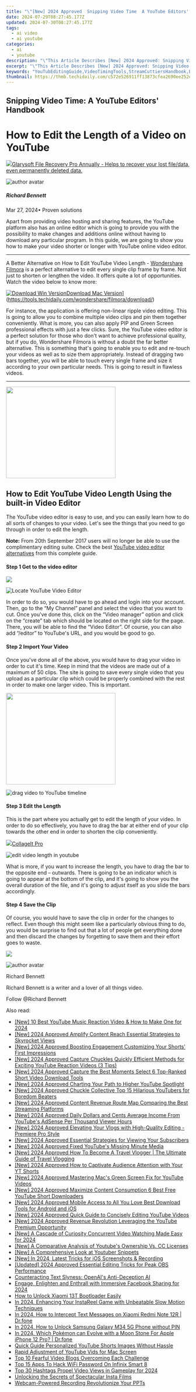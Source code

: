 ```yaml
---
title: "\"[New] 2024 Approved  Snipping Video Time  A YouTube Editors' Handbook\""
date: 2024-07-29T08:27:45.177Z
updated: 2024-07-30T08:27:45.177Z
tags:
  - ai video
  - ai youtube
categories:
  - ai
  - youtube
description: "\"This Article Describes [New] 2024 Approved: Snipping Video Time: A YouTube Editors' Handbook\""
excerpt: "\"This Article Describes [New] 2024 Approved: Snipping Video Time: A YouTube Editors' Handbook\""
keywords: "YouTubEditingGuide,VideoTimingTools,StreamCuttiersHandbook,EditsVideoTimeframe,TimeSnipsForVideos,EditProfessionalsToolkit,YouTubeCuttingTips"
thumbnail: https://thmb.techidaily.com/c572e526911ff13873cfea2690ee252e9ff11a89ced90101624b46320eed1514.jpg
---
```


## Snipping Video Time: A YouTube Editors' Handbook

# How to Edit the Length of a Video on YouTube

<!-- affiliate ads begin -->
<a href="https://order.glarysoft.com/order/checkout.php?PRODS=35504869&QTY=1&AFFILIATE=108875&CART=1"><img src="https://secure.avangate.com/images/merchant/6734fa703f6633ab896eecbdfad8953a/products/1_FR-200-1.png" border="0">Glarysoft File Recovery Pro Annually -  Helps to recover your lost file/data, even permanently deleted data. 
</a>
<!-- affiliate ads end -->
![author avatar](https://images.wondershare.com/filmora/article-images/richard-bennett.jpg)

##### Richard Bennett

 Mar 27, 2024• Proven solutions

Apart from providing video hosting and sharing features, the YouTube platform also has an online editor which is going to provide you with the possibility to make changes and additions online without having to download any particular program. In this guide, we are going to show you how to make your video shorter or longer with YouTube online video editor.

---

A Better Alternative on How to Edit YouTube Video Length - [Wondershare Filmora](https://tools.techidaily.com/wondershare/filmora/download/) is a perfect alternative to edit every single clip frame by frame. Not just to shorten or lengthen the video. It offers quite a lot of opportunities. Watch the video below to know more:

[![Download Win Version](https://images.wondershare.com/filmora/guide/download-btn-win.jpg)](https://tools.techidaily.com/wondershare/filmora/download/)[Download Mac Version](https://images.wondershare.com/filmora/guide/download-btn-mac.jpg)](https://tools.techidaily.com/wondershare/filmora/download/)

For instance, the application is offering non-linear ripple video editing. This is going to allow you to combine multiple video clips and pin them together conveniently. What is more, you can also apply PIP and Green Screen professional effects with just a few clicks. Sure, the YouTube video editor is a perfect solution for those who don't want to achieve professional quality, but if you do, Wondershare Filmora is without a doubt the far better alternative. This is something that's going to enable you to edit and re-touch your videos as well as to size them appropriately. Instead of dragging two bars together, you will be able to touch every single frame and size it according to your own particular needs. This is going to result in flawless videos.

---

<!-- affiliate ads begin -->
<a href="https://modlily.sjv.io/c/5597632/2072819/17059" target="_top" id="2072819"><img src="//a.impactradius-go.com/display-ad/17059-2072819" border="0" alt="" width="300" height="250"/></a><img height="0" width="0" src="https://imp.pxf.io/i/5597632/2072819/17059" style="position:absolute;visibility:hidden;" border="0" />
<!-- affiliate ads end -->
## How to Edit YouTube Video Length Using the built-in Video Editor

The YouTube video editor is easy to use, and you can easily learn how to do all sorts of changes to your video. Let's see the things that you need to go through in order to edit the length.

**Note:** From 20th September 2017 users will no longer be able to use the complimentary editing suite. Check the best [YouTube video editor alternatives](https://tools.techidaily.com/wondershare/filmora/download/) from this complete guide.

#### Step 1 Get to the video editor

<!-- affiliate ads begin -->
<a href="https://secure.2checkout.com/order/checkout.php?PRODS=32667153&QTY=1&AFFILIATE=108875&CART=1"><img src="https://www.coolmuster.com/uploads/image/20201228/feature02.png" border="0"></a>
<!-- affiliate ads end -->
![Locate YouTube Video Editor](https://images.wondershare.com/filmora/article-images/add-music-to-youtube-video-6.jpg)

In order to do so, you would have to go ahead and login into your account. Then, go to the “My Channel” panel and select the video that you want to cut. Once you've done this, click on the “Video manager” option and click on the “create” tab which should be located on the right side for the page. There, you will be able to find the “Video Editor”. Of course, you can also add “/editor” to YouTube's URL, and you would be good to go.

#### Step 2 Import Your Video

Once you've done all of the above, you would have to drag your video in order to cut it's time. Keep in mind that the videos are made out of a maximum of 50 clips. The site is going to save every single video that you upload as a particular clip which could be properly combined with the rest in order to make one larger video. This is important.

<!-- affiliate ads begin -->
<a href="https://imp.i357552.net/c/5597632/863039/11832" target="_top" id="863039"><img src="//a.impactradius-go.com/display-ad/11832-863039" border="0" alt="" width="300" height="250"/></a>
<!-- affiliate ads end -->
![drag video to YouTube timeline](https://images.wondershare.com/filmora/article-images/drag-video-to-youtube-timeline.jpg)

#### Step 3 Edit the Length

This is the part where you actually get to edit the length of your video. In order to do so effectively, you have to drag the bar at either end of your clip towards the other end in order to shorten the clip conveniently.

<!-- affiliate ads begin -->
<a href="https://secure.2checkout.com/order/checkout.php?PRODS=4530091&QTY=1&AFFILIATE=108875&CART=1"><img src="https://www.pearlmountainsoft.com/n_img/product/cit_win/banScrn.jpg" border="0">CollageIt Pro</a>
<!-- affiliate ads end -->
![edit video length in youtube](https://images.wondershare.com/filmora/article-images/edit-video-length-in-youtube.jpg)

What is more, if you want to increase the length, you have to drag the bar to the opposite end – outwards. There is going to be an indicator which is going to appear at the bottom of the clip, and it's going to show you the overall duration of the file, and it's going to adjust itself as you slide the bars accordingly.

#### Step 4 Save the Clip

Of course, you would have to save the clip in order for the changes to reflect. Even though this might seem like a particularly obvious thing to do, you would be surprise to find out that a lot of people get everything done and then discard the changes by forgetting to save them and their effort goes to waste.

<!-- affiliate ads begin -->
<a href="https://secure.2checkout.com/order/checkout.php?PRODS=33729450&QTY=1&AFFILIATE=108875&CART=1"><img src="https://secure.avangate.com/images/merchant/7f687767ccf20fcea1c9dc4a5adc2326/Digisigner_banner_728_x_90_color_version.png" border="0"></a>
<!-- affiliate ads end -->
![author avatar](https://images.wondershare.com/filmora/article-images/richard-bennett.jpg)

Richard Bennett

Richard Bennett is a writer and a lover of all things video.

Follow @Richard Bennett


<ins class="adsbygoogle"
     style="display:block"
     data-ad-format="autorelaxed"
     data-ad-client="ca-pub-7571918770474297"
     data-ad-slot="1223367746"></ins>



<ins class="adsbygoogle"
     style="display:block"
     data-ad-client="ca-pub-7571918770474297"
     data-ad-slot="8358498916"
     data-ad-format="auto"
     data-full-width-responsive="true"></ins>





<span class="atpl-alsoreadstyle">Also read:</span>
<div><ul>
<li><a href="https://youtube-zero.techidaily.com/0-best-youtube-music-reaction-video-and-how-to-make-one-for-2024/"><u>[New] 10 Best YouTube Music Reaction Video & How to Make One for 2024</u></a></li>
<li><a href="https://youtube-zero.techidaily.com/024-approved-amplify-content-reach-essential-strategies-to-skyrocket-views/"><u>[New] 2024 Approved  Amplify Content Reach  Essential Strategies to Skyrocket Views</u></a></li>
<li><a href="https://youtube-zero.techidaily.com/024-approved-boosting-engagement-customizing-your-shorts-first-impressions/"><u>[New] 2024 Approved  Boosting Engagement  Customizing Your Shorts' First Impressions</u></a></li>
<li><a href="https://youtube-zero.techidaily.com/024-approved-capture-chuckles-quickly-efficient-methods-for-exciting-youtube-reaction-videos-3-tips/"><u>[New] 2024 Approved  Capture Chuckles Quickly  Efficient Methods for Exciting YouTube Reaction Videos (3 Tips)</u></a></li>
<li><a href="https://youtube-zero.techidaily.com/024-approved-capture-the-best-moments-select-6-top-ranked-short-video-download-tools/"><u>[New] 2024 Approved  Capture the Best Moments  Select 6 Top-Ranked Short Video Download Tools</u></a></li>
<li><a href="https://youtube-zero.techidaily.com/024-approved-charting-your-path-to-higher-youtube-spotlight/"><u>[New] 2024 Approved  Charting Your Path to Higher YouTube Spotlight</u></a></li>
<li><a href="https://youtube-zero.techidaily.com/024-approved-chuckle-collective-top-15-hilarious-youtubers-for-boredom-beaters/"><u>[New] 2024 Approved  Chuckle Collective  Top 15 Hilarious YouTubers for Boredom Beaters</u></a></li>
<li><a href="https://youtube-zero.techidaily.com/024-approved-content-revenue-route-map-comparing-the-best-streaming-platforms/"><u>[New] 2024 Approved  Content Revenue Route Map  Comparing the Best Streaming Platforms</u></a></li>
<li><a href="https://youtube-zero.techidaily.com/024-approved-daily-dollars-and-cents-average-income-from-youtubes-adsense-per-thousand-viewer-hours/"><u>[New] 2024 Approved  Daily Dollars and Cents  Average Income From YouTube's AdSense Per Thousand Viewer Hours</u></a></li>
<li><a href="https://youtube-zero.techidaily.com/024-approved-elevating-your-vlogs-with-high-quality-editing-premiere-pro-style/"><u>[New] 2024 Approved  Elevating Your Vlogs with High-Quality Editing - Premiere Pro Style</u></a></li>
<li><a href="https://youtube-zero.techidaily.com/024-approved-essential-strategies-for-viewing-your-subscribers/"><u>[New] 2024 Approved  Essential Strategies for Viewing Your Subscribers</u></a></li>
<li><a href="https://youtube-zero.techidaily.com/024-approved-fixed-youtubes-missing-minute-media/"><u>[New] 2024 Approved  Fixed  YouTube's Missing Minute Media</u></a></li>
<li><a href="https://youtube-zero.techidaily.com/024-approved-how-to-become-a-travel-vlogger-the-ultimate-guide-of-travel-vlogging/"><u>[New] 2024 Approved  How To Become A Travel Vlogger | The Ultimate Guide of Travel Vlogging</u></a></li>
<li><a href="https://youtube-zero.techidaily.com/024-approved-how-to-captivate-audience-attention-with-your-yt-shorts/"><u>[New] 2024 Approved  How to Captivate Audience Attention with Your YT Shorts</u></a></li>
<li><a href="https://youtube-zero.techidaily.com/024-approved-mastering-macs-green-screen-fix-for-youtube-videos/"><u>[New] 2024 Approved  Mastering Mac's Green Screen Fix for YouTube Videos</u></a></li>
<li><a href="https://youtube-zero.techidaily.com/024-approved-maximize-content-consumption-6-best-free-youtube-short-downloaders/"><u>[New] 2024 Approved  Maximize Content Consumption  6 Best Free YouTube Short Downloaders</u></a></li>
<li><a href="https://youtube-zero.techidaily.com/024-approved-mobile-access-to-all-you-love-best-download-tools-for-android-and-ios/"><u>[New] 2024 Approved  Mobile Access to All You Love  Best Download Tools for Android and iOS</u></a></li>
<li><a href="https://youtube-zero.techidaily.com/024-approved-quick-guide-to-concisely-editing-youtube-videos/"><u>[New] 2024 Approved  Quick Guide to Concisely Editing YouTube Videos</u></a></li>
<li><a href="https://youtube-zero.techidaily.com/024-approved-revenue-revolution-leveraging-the-youtube-premium-opportunity/"><u>[New] 2024 Approved  Revenue Revolution  Leveraging the YouTube Premium Opportunity</u></a></li>
<li><a href="https://youtube-zero.techidaily.com/-cascade-of-curiosity-concurrent-video-watching-made-easy-for-2024/"><u>[New] A Cascade of Curiosity  Concurrent Video Watching Made Easy for 2024</u></a></li>
<li><a href="https://youtube-zero.techidaily.com/-comparative-analysis-of-youtubes-ownership-vs-cc-licenses/"><u>[New] A Comparative Analysis of Youtube's Ownership Vs. CC Licenses</u></a></li>
<li><a href="https://youtube-lab.techidaily.com/-comprehensive-look-at-youtuber-snippets/"><u>[New] A Comprehensive Look at Youtuber Snippets</u></a></li>
<li><a href="https://screen-activity-recording.techidaily.com/new-in-2024-latest-tricks-for-ios-screenshots-and-recording/"><u>[New] In 2024, Latest Tricks for iOS Screenshots & Recording</u></a></li>
<li><a href="https://video-capture.techidaily.com/updated-2024-approved-essential-editing-tricks-for-peak-obs-performance/"><u>[Updated] 2024 Approved  Essential Editing Tricks for Peak OBS Performance</u></a></li>
<li><a href="https://tech-savvy.techidaily.com/counteracting-text-slyness-openais-anti-deception-ai/"><u>Counteracting Text Slyness: OpenAI's Anti-Deception AI</u></a></li>
<li><a href="https://facebook-clips.techidaily.com/engage-enlighten-and-enthrall-with-immersive-facebook-sharing-for-2024/"><u>Engage, Enlighten and Enthrall with Immersive Facebook Sharing for 2024</u></a></li>
<li><a href="https://unlock-android.techidaily.com/how-to-unlock-xiaomi-13t-bootloader-easily-by-drfone-android/"><u>How to Unlock Xiaomi 13T Bootloader Easily</u></a></li>
<li><a href="https://instagram-video-recordings.techidaily.com/in-2024-enhancing-your-instareel-game-with-unbeatable-slow-motion-techniques/"><u>In 2024, Enhancing Your InstaReel Game with Unbeatable Slow Motion Techniques</u></a></li>
<li><a href="https://android-location-track.techidaily.com/in-2024-how-to-intercept-text-messages-on-xiaomi-redmi-note-12r-drfone-by-drfone-virtual-android/"><u>In 2024, How to Intercept Text Messages on Xiaomi Redmi Note 12R | Dr.fone</u></a></li>
<li><a href="https://android-unlock.techidaily.com/in-2024-how-to-unlock-samsung-galaxy-m34-5g-phone-without-pin-by-drfone-android/"><u>In 2024, How to Unlock Samsung Galaxy M34 5G Phone without PIN</u></a></li>
<li><a href="https://ios-pokemon-go.techidaily.com/in-2024-which-pokemon-can-evolve-with-a-moon-stone-for-apple-iphone-12-pro-drfone-by-drfone-virtual-ios/"><u>In 2024, Which Pokémon can Evolve with a Moon Stone For Apple iPhone 12 Pro? | Dr.fone</u></a></li>
<li><a href="https://youtube-zero.techidaily.com/-guide-personalized-youtube-shorts-images-without-hassle/"><u>Quick Guide  Personalized YouTube Shorts Images Without Hassle</u></a></li>
<li><a href="https://youtube-zero.techidaily.com/-adjustment-of-youtube-vids-for-mac-screen/"><u>Rapid Adjustment of YouTube Vids for Mac Screen</u></a></li>
<li><a href="https://youtube-zero.techidaily.com/0-fearful-video-blogs-overcoming-each-challenge/"><u>Top 10 Fearful Video Blogs  Overcoming Each Challenge</u></a></li>
<li><a href="https://unlock-android.techidaily.com/top-15-apps-to-hack-wifi-password-on-infinix-smart-8-by-drfone-android/"><u>Top 15 Apps To Hack WiFi Password On Infinix Smart 8</u></a></li>
<li><a href="https://youtube-zero.techidaily.com/0-hashtags-propel-video-views-in-gameplay-for-2024/"><u>Top 30 Hashtags Propel Video Views in Gameplay for 2024</u></a></li>
<li><a href="https://instagram-video-recordings.techidaily.com/unlocking-the-secrets-of-spectacular-insta-films/"><u>Unlocking the Secrets of Spectacular Insta Films</u></a></li>
<li><a href="https://on-screen-recording.techidaily.com/webcam-powered-recording-revolutionize-your-ppts/"><u>Webcam-Powered Recording  Revolutionize Your PPTs</u></a></li>
</ul></div>
